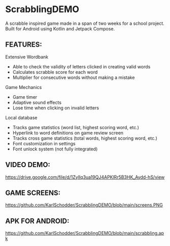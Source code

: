 # ScrabblingDEMO
A scrabble inspired game made in a span of two weeks for a school project. Built for Android using Kotlin and Jetpack Compose. 

## FEATURES:
Extensive Wordbank
- Able to check the validity of letters clicked in creating valid words
- Calculates scrabble score for each word
- Multiplier for consecutive words without making a mistake

Game Mechanics
- Game timer
- Adaptive sound effects
- Lose time when clicking on invalid letters

Local database
- Tracks game statistics (word list, highest scoring word, etc.)
- Hyperlink to word definitions on game review screen
- Tracks cross game statistics (total words, highest scoring word, etc.)
- Font customization in settings
- Font unlock system (not fully integrated)

## VIDEO DEMO:
https://drive.google.com/file/d/1ZylIq3ua19QJ4APKlRr5B3HK_Aydd-hS/view

## GAME SCREENS:
https://github.com/KarlSchodder/ScrabblingDEMO/blob/main/screens.PNG

## APK FOR ANDROID:
https://github.com/KarlSchodder/ScrabblingDEMO/blob/main/scrabbling.apk
